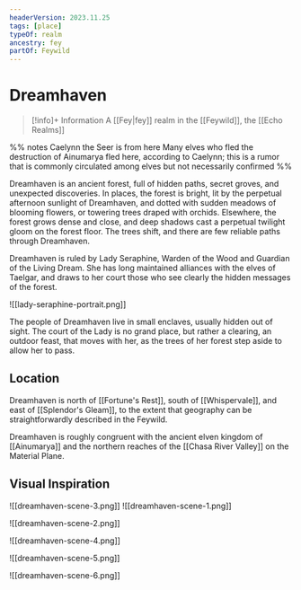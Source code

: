 ```yaml
---
headerVersion: 2023.11.25
tags: [place]
typeOf: realm
ancestry: fey
partOf: Feywild
---
```

# Dreamhaven
>[!info]+ Information
> A [[Fey|fey]] realm in the [[Feywild]], the [[Echo Realms]]

%% notes
Caelynn the Seer is from here
Many elves who fled the destruction of Ainumarya fled here, according to Caelynn; this is a rumor that is commonly circulated among elves but not necessarily confirmed
%%

Dreamhaven is an ancient forest, full of hidden paths, secret groves, and unexpected discoveries. In places, the forest is bright, lit by the perpetual afternoon sunlight of Dreamhaven, and dotted with sudden meadows of blooming flowers, or towering trees draped with orchids. Elsewhere, the forest grows dense and close, and deep shadows cast a perpetual twilight gloom on the forest floor. The trees shift, and there are few reliable paths through Dreamhaven. 

Dreamhaven is ruled by Lady Seraphine, Warden of the Wood and Guardian of the Living Dream. She has long maintained alliances with the elves of Taelgar, and draws to her court those who see clearly the hidden messages of the forest. 

![[lady-seraphine-portrait.png]]

The people of Dreamhaven live in small enclaves, usually hidden out of sight. The court of the Lady is no grand place, but rather a clearing, an outdoor feast, that moves with her, as the trees of her forest step aside to allow her to pass. 

## Location

Dreamhaven is north of [[Fortune's Rest]], south of [[Whispervale]], and east of [[Splendor's Gleam]], to the extent that geography can be straightforwardly described in the Feywild. 

Dreamhaven is roughly congruent with the  ancient elven kingdom of [[Ainumarya]] and the northern reaches of the [[Chasa River Valley]] on the Material Plane. 

## Visual Inspiration

![[dreamhaven-scene-3.png]]
![[dreamhaven-scene-1.png]]

![[dreamhaven-scene-2.png]]

![[dreamhaven-scene-4.png]]

![[dreamhaven-scene-5.png]]

![[dreamhaven-scene-6.png]]
